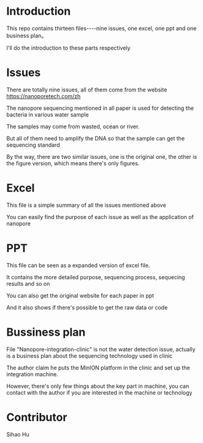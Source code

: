 # Introduction 
This repo contains thirteen files----nine issues, one excel, one ppt and one business plan。

I'll do the introduction to these parts respectively
# Issues
There are totally nine issues, all of them come from the website https://nanoporetech.com/zh

The nanopore sequencing mentioned in all paper is used for detecting the bacteria in various water sample

The samples may come from wasted, ocean or river.

But all of them need to amplify the DNA so that the sample can get the sequencing standard

By the way, there are two similar issues, one is the original one, the other is the figure version, which means there's only figures.
# Excel
This file is a simple summary of all the issues mentioned above

You can easily find the purpose of each issue as well as the application of nanopore 
# PPT
This file can be seen as a expanded version of excel file.

It contains the more detailed purpose, sequencing process, sequecing results and so on

You can also get the original website for each paper in ppt

And it also shows if there's possible to get the raw data or code
# Bussiness plan
File "Nanopore-integration-clinic" is not the water detection issue, actually is a business plan about the sequencing technology used in clinic

The author claim he puts the MinION platform in the clinic and set up the integration machine.

However, there's only few things about the key part in machine, you can contact with the author if you are interested in the machine or technology

# Contributor
Sihao Hu

